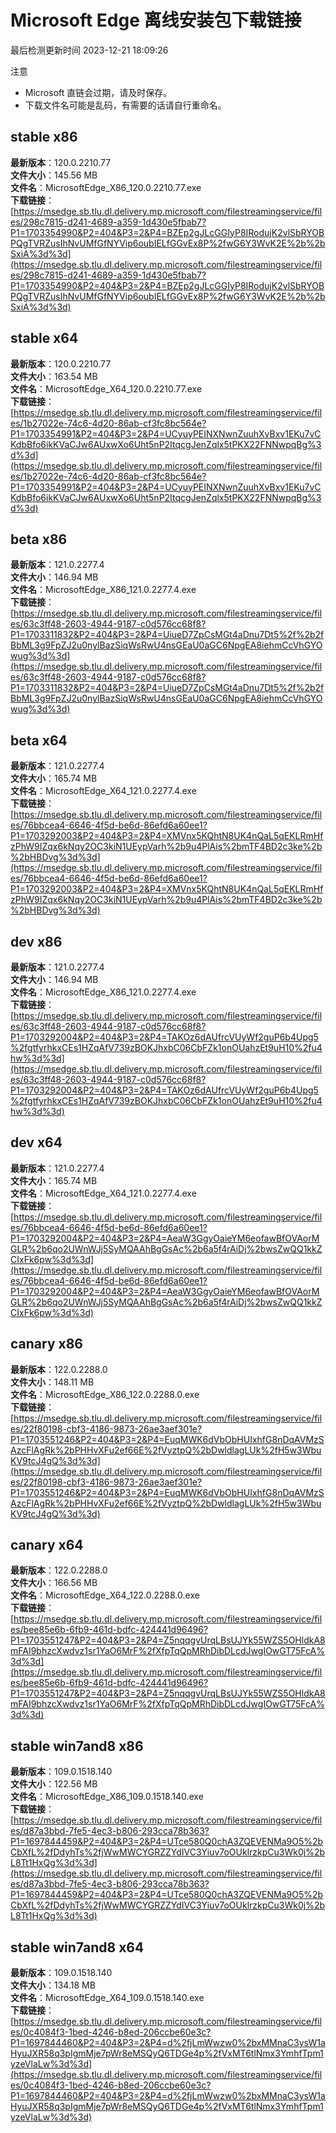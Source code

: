 # Microsoft Edge 离线安装包下载链接
最后检测更新时间
2023-12-21 18:09:26

注意
* Microsoft 直链会过期，请及时保存。
* 下载文件名可能是乱码，有需要的话请自行重命名。

## stable x86
**最新版本**：120.0.2210.77  
**文件大小**：145.56 MB  
**文件名**：MicrosoftEdge_X86_120.0.2210.77.exe  
**下载链接**：[https://msedge.sb.tlu.dl.delivery.mp.microsoft.com/filestreamingservice/files/298c7815-d241-4689-a359-1d430e5fbab7?P1=1703354990&P2=404&P3=2&P4=BZEp2gJLcGGIyP8IRodujK2vlSbRYOBPQgTVRZusIhNvUMfGfNYVip6oubIELfGGvEx8P%2fwG6Y3WvK2E%2b%2bSxiA%3d%3d](https://msedge.sb.tlu.dl.delivery.mp.microsoft.com/filestreamingservice/files/298c7815-d241-4689-a359-1d430e5fbab7?P1=1703354990&P2=404&P3=2&P4=BZEp2gJLcGGIyP8IRodujK2vlSbRYOBPQgTVRZusIhNvUMfGfNYVip6oubIELfGGvEx8P%2fwG6Y3WvK2E%2b%2bSxiA%3d%3d)  

## stable x64
**最新版本**：120.0.2210.77  
**文件大小**：163.54 MB  
**文件名**：MicrosoftEdge_X64_120.0.2210.77.exe  
**下载链接**：[https://msedge.sb.tlu.dl.delivery.mp.microsoft.com/filestreamingservice/files/1b27022e-74c6-4d20-86ab-cf3fc8bc564e?P1=1703354991&P2=404&P3=2&P4=UCyuyPEINXNwnZuuhXvBxv1EKu7vCKdbBfo6ikKVaCJw6AUxwXo6Uht5nP2ItqcgJenZqlx5tPKX22FNNwpqBg%3d%3d](https://msedge.sb.tlu.dl.delivery.mp.microsoft.com/filestreamingservice/files/1b27022e-74c6-4d20-86ab-cf3fc8bc564e?P1=1703354991&P2=404&P3=2&P4=UCyuyPEINXNwnZuuhXvBxv1EKu7vCKdbBfo6ikKVaCJw6AUxwXo6Uht5nP2ItqcgJenZqlx5tPKX22FNNwpqBg%3d%3d)  

## beta x86
**最新版本**：121.0.2277.4  
**文件大小**：146.94 MB  
**文件名**：MicrosoftEdge_X86_121.0.2277.4.exe  
**下载链接**：[https://msedge.sb.tlu.dl.delivery.mp.microsoft.com/filestreamingservice/files/63c3ff48-2603-4944-9187-c0d576cc68f8?P1=1703311832&P2=404&P3=2&P4=UiueD7ZpCsMGt4aDnu7Dt5%2f%2b2fBbML3g9FpZJ2u0nylBazSiqWsRwU4nsGEaU0aGC6NpgEA8iehmCcVhGYOwug%3d%3d](https://msedge.sb.tlu.dl.delivery.mp.microsoft.com/filestreamingservice/files/63c3ff48-2603-4944-9187-c0d576cc68f8?P1=1703311832&P2=404&P3=2&P4=UiueD7ZpCsMGt4aDnu7Dt5%2f%2b2fBbML3g9FpZJ2u0nylBazSiqWsRwU4nsGEaU0aGC6NpgEA8iehmCcVhGYOwug%3d%3d)  

## beta x64
**最新版本**：121.0.2277.4  
**文件大小**：165.74 MB  
**文件名**：MicrosoftEdge_X64_121.0.2277.4.exe  
**下载链接**：[https://msedge.sb.tlu.dl.delivery.mp.microsoft.com/filestreamingservice/files/76bbcea4-6646-4f5d-be6d-86efd6a60ee1?P1=1703292003&P2=404&P3=2&P4=XMVnx5KQhtN8UK4nQaL5qEKLRmHfzPhW9IZqx6kNqy2OC3kiN1UEypVarh%2b9u4PlAis%2bmTF4BD2c3ke%2b%2bHBDvg%3d%3d](https://msedge.sb.tlu.dl.delivery.mp.microsoft.com/filestreamingservice/files/76bbcea4-6646-4f5d-be6d-86efd6a60ee1?P1=1703292003&P2=404&P3=2&P4=XMVnx5KQhtN8UK4nQaL5qEKLRmHfzPhW9IZqx6kNqy2OC3kiN1UEypVarh%2b9u4PlAis%2bmTF4BD2c3ke%2b%2bHBDvg%3d%3d)  

## dev x86
**最新版本**：121.0.2277.4  
**文件大小**：146.94 MB  
**文件名**：MicrosoftEdge_X86_121.0.2277.4.exe  
**下载链接**：[https://msedge.sb.tlu.dl.delivery.mp.microsoft.com/filestreamingservice/files/63c3ff48-2603-4944-9187-c0d576cc68f8?P1=1703292004&P2=404&P3=2&P4=TAKOz6dAUfrcVUyWf2guP6b4Upg5%2fgtfyrhkxCEs1HZqAfV739zBOKJhxbC06CbFZk1onOUahzEt9uH10%2fu4hw%3d%3d](https://msedge.sb.tlu.dl.delivery.mp.microsoft.com/filestreamingservice/files/63c3ff48-2603-4944-9187-c0d576cc68f8?P1=1703292004&P2=404&P3=2&P4=TAKOz6dAUfrcVUyWf2guP6b4Upg5%2fgtfyrhkxCEs1HZqAfV739zBOKJhxbC06CbFZk1onOUahzEt9uH10%2fu4hw%3d%3d)  

## dev x64
**最新版本**：121.0.2277.4  
**文件大小**：165.74 MB  
**文件名**：MicrosoftEdge_X64_121.0.2277.4.exe  
**下载链接**：[https://msedge.sb.tlu.dl.delivery.mp.microsoft.com/filestreamingservice/files/76bbcea4-6646-4f5d-be6d-86efd6a60ee1?P1=1703292004&P2=404&P3=2&P4=AeaW3GgyOaieYM6eofawBfOVAorMGLR%2b6qo2UWnWJj5SyMQAAhBgGsAc%2b6a5f4rAiDj%2bwsZwQQ1kkZCIxFk6pw%3d%3d](https://msedge.sb.tlu.dl.delivery.mp.microsoft.com/filestreamingservice/files/76bbcea4-6646-4f5d-be6d-86efd6a60ee1?P1=1703292004&P2=404&P3=2&P4=AeaW3GgyOaieYM6eofawBfOVAorMGLR%2b6qo2UWnWJj5SyMQAAhBgGsAc%2b6a5f4rAiDj%2bwsZwQQ1kkZCIxFk6pw%3d%3d)  

## canary x86
**最新版本**：122.0.2288.0  
**文件大小**：148.11 MB  
**文件名**：MicrosoftEdge_X86_122.0.2288.0.exe  
**下载链接**：[https://msedge.sb.tlu.dl.delivery.mp.microsoft.com/filestreamingservice/files/22f80198-cbf3-4186-9873-26ae3aef301e?P1=1703551246&P2=404&P3=2&P4=EuqMWK6dVbObHUIxhfG8nDqAVMzSAzcFlAgRk%2bPHHvXFu2ef66E%2fVyztpQ%2bDwldlagLUk%2fH5w3WbuKV9tcJ4gQ%3d%3d](https://msedge.sb.tlu.dl.delivery.mp.microsoft.com/filestreamingservice/files/22f80198-cbf3-4186-9873-26ae3aef301e?P1=1703551246&P2=404&P3=2&P4=EuqMWK6dVbObHUIxhfG8nDqAVMzSAzcFlAgRk%2bPHHvXFu2ef66E%2fVyztpQ%2bDwldlagLUk%2fH5w3WbuKV9tcJ4gQ%3d%3d)  

## canary x64
**最新版本**：122.0.2288.0  
**文件大小**：166.56 MB  
**文件名**：MicrosoftEdge_X64_122.0.2288.0.exe  
**下载链接**：[https://msedge.sb.tlu.dl.delivery.mp.microsoft.com/filestreamingservice/files/bee85e6b-6fb9-461d-bdfc-424441d96496?P1=1703551247&P2=404&P3=2&P4=Z5nqqgvUrqLBsUJYk55WZS5OHldkA8mFAI9bhzcXwdvz1sr1YaO6MrF%2fXfpTqQpMRhDibDLcdJwgIOwGT75FcA%3d%3d](https://msedge.sb.tlu.dl.delivery.mp.microsoft.com/filestreamingservice/files/bee85e6b-6fb9-461d-bdfc-424441d96496?P1=1703551247&P2=404&P3=2&P4=Z5nqqgvUrqLBsUJYk55WZS5OHldkA8mFAI9bhzcXwdvz1sr1YaO6MrF%2fXfpTqQpMRhDibDLcdJwgIOwGT75FcA%3d%3d)  

## stable win7and8 x86
**最新版本**：109.0.1518.140  
**文件大小**：122.56 MB  
**文件名**：MicrosoftEdge_X86_109.0.1518.140.exe  
**下载链接**：[https://msedge.sb.tlu.dl.delivery.mp.microsoft.com/filestreamingservice/files/d87a3bbd-7fe5-4ec3-b806-293cca78b363?P1=1697844459&P2=404&P3=2&P4=UTce580Q0chA3ZQEVENMa9O5%2bCbXfL%2fDdyhTs%2fjWwMWCYGRZZYdIVC3Yiuv7oOUklrzkpCu3Wk0j%2bL8Tt1HxQg%3d%3d](https://msedge.sb.tlu.dl.delivery.mp.microsoft.com/filestreamingservice/files/d87a3bbd-7fe5-4ec3-b806-293cca78b363?P1=1697844459&P2=404&P3=2&P4=UTce580Q0chA3ZQEVENMa9O5%2bCbXfL%2fDdyhTs%2fjWwMWCYGRZZYdIVC3Yiuv7oOUklrzkpCu3Wk0j%2bL8Tt1HxQg%3d%3d)  

## stable win7and8 x64
**最新版本**：109.0.1518.140  
**文件大小**：134.18 MB  
**文件名**：MicrosoftEdge_X64_109.0.1518.140.exe  
**下载链接**：[https://msedge.sb.tlu.dl.delivery.mp.microsoft.com/filestreamingservice/files/0c4084f3-1bed-4246-b8ed-206ccbe60e3c?P1=1697844460&P2=404&P3=2&P4=d%2fjLmWwzw0%2bxMMnaC3ysW1aHyuJXR58q3pIgmMje7pWr8eMSQyQ6TDGe4p%2fVxMT6tlNmx3YmhfTpm1yzeVlaLw%3d%3d](https://msedge.sb.tlu.dl.delivery.mp.microsoft.com/filestreamingservice/files/0c4084f3-1bed-4246-b8ed-206ccbe60e3c?P1=1697844460&P2=404&P3=2&P4=d%2fjLmWwzw0%2bxMMnaC3ysW1aHyuJXR58q3pIgmMje7pWr8eMSQyQ6TDGe4p%2fVxMT6tlNmx3YmhfTpm1yzeVlaLw%3d%3d)  

